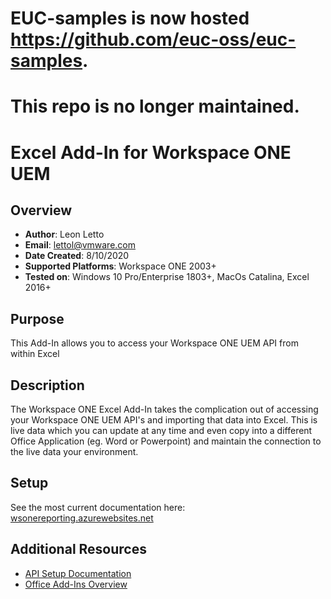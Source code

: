 # EUC-samples is now hosted https://github.com/euc-oss/euc-samples.
# This repo is no longer maintained.

# Excel Add-In for Workspace ONE UEM

## Overview
- **Author**: Leon Letto
- **Email**: lettol@vmware.com
- **Date Created**: 8/10/2020
- **Supported Platforms**: Workspace ONE 2003+
- **Tested on**: Windows 10 Pro/Enterprise 1803+, MacOs Catalina, Excel 2016+

## Purpose
This Add-In allows you to access your Workspace ONE UEM API from within Excel

## Description
The Workspace ONE Excel Add-In takes the complication out of accessing your Workspace ONE UEM API's and importing that data into Excel. This is live data which you can update at any time and even copy into a different Office Application (eg. Word or Powerpoint) and maintain the connection to the live data your environment.

## Setup
See the most current documentation here: [wsonereporting.azurewebsites.net](https://wsonereporting.azurewebsites.net)

## Additional Resources
* [API Setup Documentation](https://cn135.awmdm.com/api/help/InitialSetup.html)
* [Office Add-Ins Overview](https://docs.microsoft.com/en-us/office/dev/add-ins/overview/office-add-ins)
